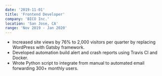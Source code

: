 ```yaml
---
date: '2019-11-01'
title: 'Frontend Developer'
company: 'BICO Inc.'
location: 'San Jose, CA'
range: 'Nov 2019 - Jan 2020'
---
```


- Increased site views by 76% to 2,000 visitors per quarter by replacing WordPress with Gatsby framework.
- Developed automation build alert and crash reports using Travis CI and Docker.
- Wrote Python script to integrate from manual to automated email forwarding 300+ monthly users.
